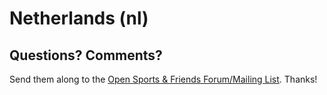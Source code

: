 # Netherlands (nl)


## Questions? Comments?

Send them along to the
[Open Sports & Friends Forum/Mailing List](http://groups.google.com/group/opensport).
Thanks!